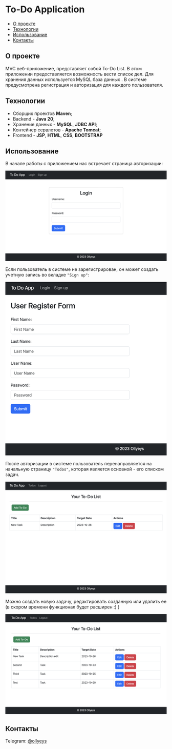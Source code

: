 # To-Do Application


+ [О проекте](#О-проекте)
+ [Технологии](#Технологии)
+ [Использование](#Использование)
+ [Контакты](#Контакты)

## О проекте

MVC веб-приложение, представляет собой To-Do List. В этом приложении предоставляется 
возможность вести список дел. Для хранения данных используется MySQL база данных . 
В системе предусмотрена регистрация и авторизация для каждого пользователя.

## Технологии

+ Сборщик проектов **Maven**;
+ Backend - **Java 20**;
+ Хранение данных - **MySQL**, **JDBC API**;
+ Контейнер сервлетов - **Apache Tomcat**;
+ Frontend - **JSP**, **HTML**, **CSS**, **BOOTSTRAP**

## Использование

В начале работы с приложением нас встречает страница авторизации:

![ScreenShot](images/image_01.png)

Если пользователь в системе не зарегистрирован, он может создать учетную запись во вкладке `"Sign up"`: 

![ScreenShot](images/image_02.png)

После авторизации в системе пользователь перенаправляется на начальную страницу `"Todos"`, которая является основной - его списком задач.

![ScreenShot](images/image_04.png)

Можно создать новую задачу, редактировать созданную или удалить ее (в скором времени функционал будет расширен :) )

![ScreenShot](images/image_07.png)

## Контакты

Telegram: [@ollyeys](https://t.me/ollyeys) 
